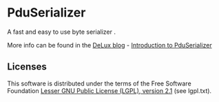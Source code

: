 PduSerializer
=============

A fast and easy to use byte serializer .

More info can be found in the [DeLux blog][D2] - [Introduction to PduSerializer][D3]

Licenses
--------

This software is distributed under the terms of the Free Software Foundation [Lesser GNU Public License (LGPL), version 2.1][D1] (see lgpl.txt).

[D1]: http://www.gnu.org/licenses/lgpl-2.1-standalone.html
[D2]: http://deluxcoding.blogspot.com
[D3]: http://deluxcoding.blogspot.com/2014/01/introduction-to-pduserializer.html
